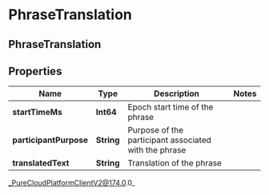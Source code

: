 # PhraseTranslation

## PhraseTranslation

## Properties

|Name | Type | Description | Notes|
|------------ | ------------- | ------------- | -------------|
| **startTimeMs** | **Int64** | Epoch start time of the phrase | |
| **participantPurpose** | **String** | Purpose of the participant associated with the phrase | |
| **translatedText** | **String** | Translation of the phrase | |



_PureCloudPlatformClientV2@174.0.0_
